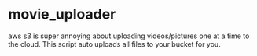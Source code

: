 # movie_uploader
aws s3 is super annoying about uploading videos/pictures one at a time to the cloud. This script auto uploads all files to your bucket for you. 
